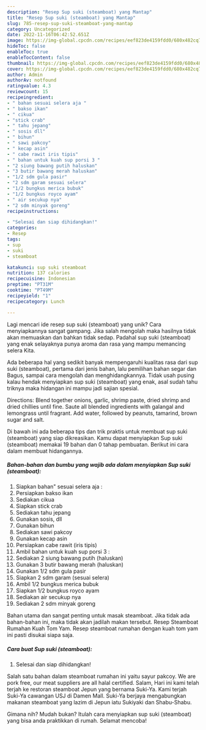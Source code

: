 ```yaml
---
description: "Resep Sup suki (steamboat) yang Mantap"
title: "Resep Sup suki (steamboat) yang Mantap"
slug: 785-resep-sup-suki-steamboat-yang-mantap
category: Uncategorized
date: 2022-11-16T06:42:52.651Z
image: https://img-global.cpcdn.com/recipes/eef823de4159fdd0/680x482cq70/sup-suki-steamboat-foto-resep-utama.jpg
hideToc: false
enableToc: true
enableTocContent: false
thumbnail: https://img-global.cpcdn.com/recipes/eef823de4159fdd0/680x482cq70/sup-suki-steamboat-foto-resep-utama.jpg
cover: https://img-global.cpcdn.com/recipes/eef823de4159fdd0/680x482cq70/sup-suki-steamboat-foto-resep-utama.jpg
author: Admin
authorAv: notfound
ratingvalue: 4.3
reviewcount: 15
recipeingredient:
- " bahan sesuai selera aja "
- " bakso ikan"
- " cikua"
- "stick crab"
- " tahu jepang"
- " sosis dll"
- " bihun"
- " sawi pakcoy"
- " kecap asin"
- " cabe rawit iris tipis"
- " bahan untuk kuah sup porsi 3 "
- "2 siung bawang putih haluskan"
- "3 butir bawang merah haluskan"
- "1/2 sdm gula pasir"
- "2 sdm garam sesuai selera"
- "1/2 bungkus merica bubuk"
- "1/2 bungkus royco ayam"
- " air secukup nya"
- "2 sdm minyak goreng"
recipeinstructions:

- "Selesai dan siap dihidangkan!"
categories:
- Resep
tags:
- sup
- suki
- steamboat

katakunci: sup suki steamboat 
nutrition: 137 calories
recipecuisine: Indonesian
preptime: "PT31M"
cooktime: "PT49M"
recipeyield: "1"
recipecategory: Lunch

---
```





Lagi mencari ide resep sup suki (steamboat) yang unik? Cara menyiapkannya sangat gampang. Jika salah mengolah maka hasilnya tidak akan memuaskan dan bahkan tidak sedap. Padahal sup suki (steamboat) yang enak selayaknya punya aroma dan rasa yang mampu memancing selera Kita.





Ada beberapa hal yang sedikit banyak mempengaruhi kualitas rasa dari sup suki (steamboat), pertama dari jenis bahan, lalu pemilihan bahan segar dan Bagus, sampai cara mengolah dan menghidangkannya. Tidak usah pusing kalau hendak menyiapkan sup suki (steamboat) yang enak,      asal sudah tahu triknya maka hidangan ini mampu jadi sajian spesial.














Directions: Blend together onions, garlic, shrimp paste, dried shrimp and dried chillies until fine. Saute all blended ingredients with galangal and lemongrass until fragrant. Add water, followed by peanuts, tamarind, brown sugar and salt.






Di bawah ini ada beberapa tips dan trik praktis untuk membuat sup suki (steamboat) yang siap dikreasikan. Kamu dapat menyiapkan Sup suki (steamboat) memakai 19 bahan dan 0 tahap pembuatan. Berikut ini cara dalam membuat hidangannya.

<!--inarticleads1-->

##### Bahan-bahan dan bumbu yang wajib ada dalam menyiapkan Sup suki (steamboat):

1. Siapkan  bahan&#34; sesuai selera aja :
1. Persiapkan  bakso ikan
1. Sediakan  cikua
1. Siapkan stick crab
1. Sediakan  tahu jepang
1. Gunakan  sosis, dll
1. Gunakan  bihun
1. Sediakan  sawi pakcoy
1. Gunakan  kecap asin
1. Persiapkan  cabe rawit (iris tipis)
1. Ambil  bahan untuk kuah sup porsi 3 :
1. Sediakan 2 siung bawang putih (haluskan)
1. Gunakan 3 butir bawang merah (haluskan)
1. Gunakan 1/2 sdm gula pasir
1. Siapkan 2 sdm garam (sesuai selera)
1. Ambil 1/2 bungkus merica bubuk
1. Siapkan 1/2 bungkus royco ayam
1. Sediakan  air secukup nya
1. Sediakan 2 sdm minyak goreng


Bahan utama dan sangat penting untuk masak steamboat. Jika tidak ada bahan-bahan ini, maka tidak akan jadilah makan tersebut. Resep Steamboat Rumahan Kuah Tom Yam. Resep steamboat rumahan dengan kuah tom yam ini pasti disukai siapa saja. 

<!--inarticleads2-->

##### Cara buat Sup suki (steamboat):


1. Selesai dan siap dihidangkan!

Salah satu bahan dalam steamboat rumahan ini yaitu sayur pakcoy. We are pork free, our meat suppliers are all halal certified. Salam, Hari ini kami telah terjah ke restoran steamboat Jepun yang bernama Suki-Ya. Kami terjah Suki-Ya cawangan USJ di Damen Mall. Suki-Ya berjaya mengabungkan makanan steamboat yang lazim di Jepun iatu Sukiyaki dan Shabu-Shabu. 

Gimana nih? Mudah bukan? Itulah cara menyiapkan sup suki (steamboat) yang bisa anda praktikkan di rumah. Selamat mencoba!
